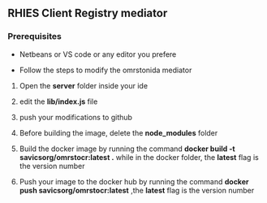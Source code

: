 ## RHIES Client Registry mediator ##

### Prerequisites ###
* Netbeans or VS code or any editor you prefere


* Follow the steps to modify the omrstonida mediator

1. Open the **server** folder inside your ide

2. edit the **lib/index.js** file

3. push your modifications to github

4. Before building the image, delete the **node_modules** folder

5. Build the docker image by running the command  **docker build -t  savicsorg/omrstocr:latest .**  while in the docker folder, the **latest** flag is the version number

6. Push your image to the docker hub by running the command **docker push savicsorg/omrstocr:latest** ,the **latest** flag is the version number
